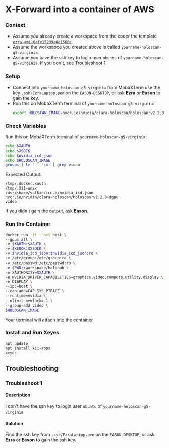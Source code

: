 # X-Forward into a container of AWS
### Context
- Assume you already create a workspace from the coder the template [`ezra-ami-0afe15299a6e1568e`](https://l0bs2qt3brgg6.pit-1.try.coder.app/templates/ezra-ami-0afe15299a6e1568e).
- Assume the worksapce you created above is called `yourname-holoscan-g5-virginia`.
- Assume you have the ssh key to login user `ubuntu` of `yourname-holoscan-g5-virginia`. If you don't, see [Troubleshoot 1](#troubleshoot-1).
### Setup
- Connect into `yourname-holoscan-g5-virginia` from MobaXTerm use the key `.ssh/EzraLaptop.pem` on the `EASON-DESKTOP`, or ask **Ezra** or **Eason** to gain the key.
- Run this on MobaXTerm terminal of `yourname-holoscan-g5-virginia`:
    ```bash
    export HOLOSCAN_IMAGE=nvcr.io/nvidia/clara-holoscan/holoscan:v2.2.0-dgpu
    ```
### Check Variables
Run this on MobaXTerm terminal of `yourname-holoscan-g5-virginia`:
```bash 
echo $XAUTH
echo $XSOCK
echo $nvidia_icd_json
echo $HOLOSCAN_IMAGE
groups | tr ' ' '\n' | grep video
```
Expected Output:
```
/tmp/.docker.xauth
/tmp/.X11-unix
/usr/share/vulkan/icd.d/nvidia_icd.json
nvcr.io/nvidia/clara-holoscan/holoscan:v2.2.0-dgpu
video
```
If you didn't gain the output, ask **Eason**.
### Run the Container
```bash
docker run -it --net host \
--gpus all \
-v $XAUTH:$XAUTH \
-v $XSOCK:$XSOCK \
-v $nvidia_icd_json:$nvidia_icd_json:ro \
-v /etc/group:/etc/group:ro \
-v /etc/passwd:/etc/passwd:ro \
-v $PWD:/workspace/holohub \
-e XAUTHORITY=$XAUTH \
-e NVIDIA_DRIVER_CAPABILITIES=graphics,video,compute,utility,display \
-e DISPLAY \
--ipc=host \
--cap-add=CAP_SYS_PTRACE \
--runtime=nvidia \
--ulimit memlock=-1 \
--group-add video \
$HOLOSCAN_IMAGE
```
Your terminal will attach into the container
### Install and Run Xeyes
```bash
apt update
apt install x11-apps
xeyes
```
## Troubleshooting
### Troubleshoot 1
#### Description
I don't have the ssh key to login user `ubuntu` of `yourname-holoscan-g5-virginia`.
#### Solution
Find the ssh key from `.ssh/EzraLaptop.pem` on the `EASON-DESKTOP`, or ask **Ezra** or **Eason** to gain the ssh key.

